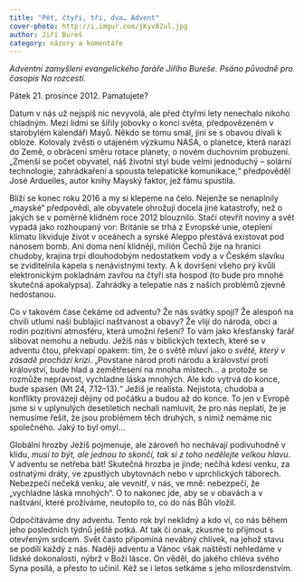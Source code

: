 ```yaml
---
title: "Pět, čtyři, tři, dva… Advent"
cover-photo: http://i.imgur.com/jKyv82ul.jpg
author: Jiří Bureš
category: názory a komentáře
---
```


*Adventní zamyšlení evangelického faráře Jiřího Bureše. Psáno původně pro časopis Na rozcestí.*

Pátek 21. prosince 2012. Pamatujete?

Datum v nás už nejspíš nic nevyvolá, ale před čtyřmi lety nenechalo nikoho chladným. Mezi lidmi se šířily jobovky o konci světa, předpovězeném v starobylém kalendáři Mayů. Někdo se tomu smál, jiní se s obavou dívali k obloze. Kolovaly zvěsti o utajeném výzkumu NASA, o planetce, která narazí do Země, o obrácení směru rotace planety, o novém duchovním probuzení. „Zmenší se počet obyvatel, náš životní styl bude velmi jednoduchý – solární technologie, zahrádkaření a spousta telepatické komunikace,“ předpověděl José Arduelles, autor knihy Mayský faktor, jež fámu spustila.

Blíží se konec roku 2016 a my si klepeme na čelo. Nejenže se nenaplnily „mayské“ předpovědi, ale obyvatele ohrožují docela jiné katastrofy, než o jakých se v poměrně klidném roce 2012 blouznilo. Stačí otevřít noviny a svět vypadá jako rozhoupaný vor: Británie se trhá z Evropské unie, oteplení klimatu likviduje život v oceánech a syrské Aleppo přestává existovat pod nánosem bomb. Ani doma není klidněji, milión Čechů žije na hranici chudoby, krajina trpí dlouhodobým nedostatkem vody a v Českém slavíku se zviditelnila kapela s nenávistnými texty. A k dovršení všeho prý kvůli elektronickým pokladnám zavřou na čtyři sta hospod (to bude pro mnohé skutečná apokalypsa). Zahrádky a telepatie nás z našich problémů zjevně nedostanou.

Co v takovém čase čekáme od adventu? Že nás svátky spojí? Že alespoň na chvíli utlumí naši bublající naštvanost a obavy? Že vlijí do národa, obcí a rodin pozitivní atmosféru, která umožní řešení? To vám jako křesťanský farář slibovat nemohu a nebudu. Ježíš nás v biblických textech, které se v adventu čtou, překvapí opakem: tím, že o světě mluví jako o *světě, který v zásadě prochází krizí*. „Povstane národ proti národu a království proti království, bude hlad a zemětřesení na mnoha místech… a protože se rozmůže nepravost, vychladne láska mnohých. Ale kdo vytrvá do konce, bude spasen (Mt 24, 7.12–13).“ Ježíš je realista. Nejistota, chudoba a konflikty provázejí dějiny od počátku a budou až do konce. To jen v Evropě jsme si v uplynulých desetiletích nechali namluvit, že pro nás neplatí, že je nemusíme řešit, že jsou problémem těch druhých, s nimiž nemáme nic společného. Jaký to byl omyl…

Globální hrozby Ježíš pojmenuje, ale zároveň ho nechávají podivuhodně v klidu, *musí to být, ale jednou to skončí, tak si z toho nedělejte velkou hlavu*. V adventu se netřeba bát! Skutečná hrozba je jinde; nečíhá kdesi venku, za ostnatými dráty, ve zpustlých ubytovnách nebo v uprchlických táborech. Nebezpečí nečeká venku, ale vevnitř, v nás, ve mně: nebezpečí, že „vychladne láska mnohých“. O to nakonec jde, aby se v obavách a v naštvání, které prožíváme, neutopilo to, co do nás Bůh vložil.

Odpočítáváme dny adventu. Tento rok byl neklidný a kdo ví, co nás během jeho posledních týdnů ještě potká. Ať tak či onak, zkusme to přijmout s otevřeným srdcem. Svět často připomíná nevábný chlívek, na jehož stavu se podílí každý z nás. Naději adventu a Vánoc však naštěstí nehledáme v lidské dokonalosti, nýbrž v Boží lásce. On věděl, do jakého chléva svého Syna posílá, a přesto to učinil. Kéž se i letos setkáme s  jeho milosrdenstvím.
